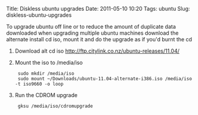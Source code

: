 Title: Diskless ubuntu upgrades
Date: 2011-05-10 10:20
Tags: ubuntu
Slug: diskless-ubuntu-upgrades

To upgrade ubuntu off line or to reduce the amount of duplicate data downloaded when upgrading multiple ubuntu machines download the alternate install cd iso, mount it and do the upgrade as if you'd burnt the cd

1. Download alt cd iso <http://ftp.citylink.co.nz/ubuntu-releases/11.04/>

2. Mount the iso to /media/iso

		sudo mkdir /media/iso
		sudo mount ~/Downloads/ubuntu-11.04-alternate-i386.iso /media/iso -t iso9660 -o loop

3. Run the CDROM upgrade

		gksu /media/iso/cdromupgrade